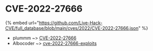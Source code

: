 # CVE-2022-27666
{% embed url="https://github.com/Live-Hack-CVE/full_database/blob/main/cves/2022/CVE-2022-27666.json" %}

* plummm ~> [CVE-2022-27666](https://www.alice-snow.ru/2022/database/cve-2022-27666/cve-2022-27666-plummm)
* Albocoder ~> [cve-2022-27666-exploits](https://www.alice-snow.ru/2022/database/cve-2022-27666/cve-2022-27666-exploits-albocoder)